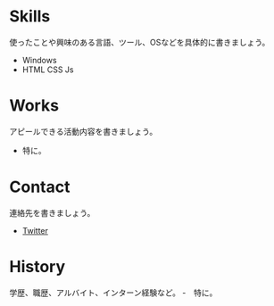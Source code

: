 # Skills
使ったことや興味のある言語、ツール、OSなどを具体的に書きましょう。
- Windows
- HTML CSS Js

# Works
アピールできる活動内容を書きましょう。
- 特に。

# Contact
連絡先を書きましょう。
- [Twitter](https://twitter.com/home)

# History
学歴、職歴、アルバイト、インターン経験など。
-　特に。
